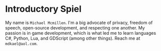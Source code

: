 # Introductory Spiel
My name is `Michael Mcmillen`. I'm a big advocate of privacy, freedom of speech, open-source development, and respecting one another. My passion is in game development, which is what led me to learn languages C#, Python, Lua, and GDScript (among other things). Reach me at `mdkael@aol.com`.
